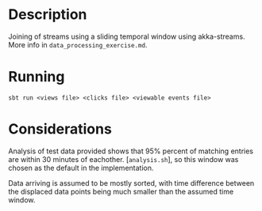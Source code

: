 # Description

Joining of streams using a sliding temporal window using akka-streams. More info in `data_processing_exercise.md`.

# Running

`sbt run <views file> <clicks file> <viewable events file>`

# Considerations

Analysis of test data provided shows that 95% percent of matching entries
are within 30 minutes of eachother. [`analysis.sh`], so this window was chosen
as the default in the implementation.

Data arriving is assumed to be mostly sorted, with time difference between
the displaced data points being much smaller than the assumed time window.
